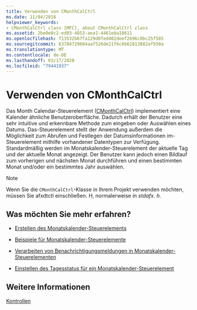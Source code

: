 ```yaml
---
title: Verwenden von CMonthCalCtrl
ms.date: 11/04/2016
helpviewer_keywords:
- CMonthCalCtrl class [MFC], about CMonthCalCtrl class
ms.assetid: 2be0e8c2-ed03-4853-aea1-4461eba18611
ms.openlocfilehash: f13532b67fa129d0fed402deef2696c0bc25f585
ms.sourcegitcommit: 63784729604aaf526de21f6c6b62813882af930a
ms.translationtype: MT
ms.contentlocale: de-DE
ms.lasthandoff: 03/17/2020
ms.locfileid: "79441937"
---
```

# <a name="using-cmonthcalctrl"></a>Verwenden von CMonthCalCtrl

Das Month Calendar-Steuerelement ([CMonthCalCtrl](../mfc/reference/cmonthcalctrl-class.md)) implementiert eine Kalender ähnliche Benutzeroberfläche. Dadurch erhält der Benutzer eine sehr intuitive und erkennbare Methode zum eingeben oder Auswählen eines Datums. Das-Steuerelement stellt der Anwendung außerdem die Möglichkeit zum Abrufen und Festlegen der Datumsinformationen im-Steuerelement mithilfe vorhandener Datentypen zur Verfügung. Standardmäßig werden im Monatskalender-Steuerelement der aktuelle Tag und der aktuelle Monat angezeigt. Der Benutzer kann jedoch einen Bildlauf zum vorherigen und nächsten Monat durchführen und einen bestimmten Monat und/oder ein bestimmtes Jahr auswählen.

> [!NOTE]
>  Wenn Sie die `CMonthCalCtrl`-Klasse in Ihrem Projekt verwenden möchten, müssen Sie afxdtctl einschließen. H, normalerweise in *stdafx. h*.

## <a name="what-do-you-want-to-know-more-about"></a>Was möchten Sie mehr erfahren?

- [Erstellen des Monatskalender-Steuerelements](../mfc/creating-the-month-calendar-control.md)

- [Beispiele für Monatskalender-Steuerelemente](../mfc/month-calendar-control-examples.md)

- [Verarbeiten von Benachrichtigungsmeldungen in Monatskalender-Steuerelementen](../mfc/processing-notification-messages-in-month-calendar-controls.md)

- [Einstellen des Tagesstatus für ein Monatskalender-Steuerelement](../mfc/setting-the-day-state-of-a-month-calendar-control.md)

## <a name="see-also"></a>Weitere Informationen

[Kontrollen](../mfc/controls-mfc.md)
